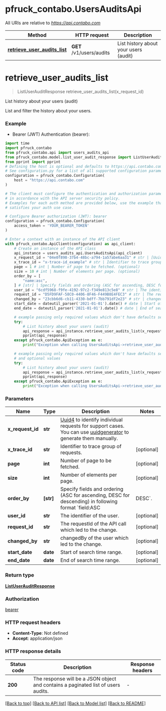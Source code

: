 # pfruck_contabo.UsersAuditsApi

All URIs are relative to *https://api.contabo.com*

Method | HTTP request | Description
------------- | ------------- | -------------
[**retrieve_user_audits_list**](UsersAuditsApi.md#retrieve_user_audits_list) | **GET** /v1/users/audits | List history about your users (audit)


# **retrieve_user_audits_list**
> ListUserAuditResponse retrieve_user_audits_list(x_request_id)

List history about your users (audit)

List and filter the history about your users.

### Example

* Bearer (JWT) Authentication (bearer):

```python
import time
import pfruck_contabo
from pfruck_contabo.api import users_audits_api
from pfruck_contabo.model.list_user_audit_response import ListUserAuditResponse
from pprint import pprint
# Defining the host is optional and defaults to https://api.contabo.com
# See configuration.py for a list of all supported configuration parameters.
configuration = pfruck_contabo.Configuration(
    host = "https://api.contabo.com"
)

# The client must configure the authentication and authorization parameters
# in accordance with the API server security policy.
# Examples for each auth method are provided below, use the example that
# satisfies your auth use case.

# Configure Bearer authorization (JWT): bearer
configuration = pfruck_contabo.Configuration(
    access_token = 'YOUR_BEARER_TOKEN'
)

# Enter a context with an instance of the API client
with pfruck_contabo.ApiClient(configuration) as api_client:
    # Create an instance of the API class
    api_instance = users_audits_api.UsersAuditsApi(api_client)
    x_request_id = "04e0f898-37b4-48bc-a794-1a57abe6aa31" # str | [Uuid4](https://en.wikipedia.org/wiki/Universally_unique_identifier#Version_4_(random)) to identify individual requests for support cases. You can use [uuidgenerator](https://www.uuidgenerator.net/version4) to generate them manually.
    x_trace_id = "x-trace-id_example" # str | Identifier to trace group of requests. (optional)
    page = 1 # int | Number of page to be fetched. (optional)
    size = 10 # int | Number of elements per page. (optional)
    order_by = [
        "name:asc",
    ] # [str] | Specify fields and ordering (ASC for ascending, DESC for descending) in following format `field:ASC|DESC`. (optional)
    user_id = "6cdf5968-f9fe-4192-97c2-f349e813c5e8" # str | The identifier of the user. (optional)
    request_id = "D5FD9FAF-58C0-4406-8F46-F449B8E4FEC3" # str | The requestId of the API call which led to the change. (optional)
    changed_by = "23cbb6d6-cb11-4330-bdff-7bb791df2e23" # str | changedBy of the user which led to the change. (optional)
    start_date = dateutil_parser('2021-01-01').date() # date | Start of search time range. (optional)
    end_date = dateutil_parser('2021-01-01').date() # date | End of search time range. (optional)

    # example passing only required values which don't have defaults set
    try:
        # List history about your users (audit)
        api_response = api_instance.retrieve_user_audits_list(x_request_id)
        pprint(api_response)
    except pfruck_contabo.ApiException as e:
        print("Exception when calling UsersAuditsApi->retrieve_user_audits_list: %s\n" % e)

    # example passing only required values which don't have defaults set
    # and optional values
    try:
        # List history about your users (audit)
        api_response = api_instance.retrieve_user_audits_list(x_request_id, x_trace_id=x_trace_id, page=page, size=size, order_by=order_by, user_id=user_id, request_id=request_id, changed_by=changed_by, start_date=start_date, end_date=end_date)
        pprint(api_response)
    except pfruck_contabo.ApiException as e:
        print("Exception when calling UsersAuditsApi->retrieve_user_audits_list: %s\n" % e)
```


### Parameters

Name | Type | Description  | Notes
------------- | ------------- | ------------- | -------------
 **x_request_id** | **str**| [Uuid4](https://en.wikipedia.org/wiki/Universally_unique_identifier#Version_4_(random)) to identify individual requests for support cases. You can use [uuidgenerator](https://www.uuidgenerator.net/version4) to generate them manually. |
 **x_trace_id** | **str**| Identifier to trace group of requests. | [optional]
 **page** | **int**| Number of page to be fetched. | [optional]
 **size** | **int**| Number of elements per page. | [optional]
 **order_by** | **[str]**| Specify fields and ordering (ASC for ascending, DESC for descending) in following format &#x60;field:ASC|DESC&#x60;. | [optional]
 **user_id** | **str**| The identifier of the user. | [optional]
 **request_id** | **str**| The requestId of the API call which led to the change. | [optional]
 **changed_by** | **str**| changedBy of the user which led to the change. | [optional]
 **start_date** | **date**| Start of search time range. | [optional]
 **end_date** | **date**| End of search time range. | [optional]

### Return type

[**ListUserAuditResponse**](ListUserAuditResponse.md)

### Authorization

[bearer](../README.md#bearer)

### HTTP request headers

 - **Content-Type**: Not defined
 - **Accept**: application/json


### HTTP response details

| Status code | Description | Response headers |
|-------------|-------------|------------------|
**200** | The response will be a JSON object and contains a paginated list of users audits. |  -  |

[[Back to top]](#) [[Back to API list]](../README.md#documentation-for-api-endpoints) [[Back to Model list]](../README.md#documentation-for-models) [[Back to README]](../README.md)

